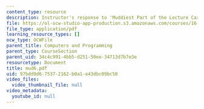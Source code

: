 ```yaml
---
content_type: resource
description: Instructor's response to 'Muddiest Part of the Lecture Cards'.
file: https://ol-ocw-studio-app-production.s3.amazonaws.com/courses/16-01-unified-engineering-i-ii-iii-iv-fall-2005-spring-2006/97bdd9d675372162b0a1e43dbc09bc50_mud6.pdf
file_type: application/pdf
learning_resource_types: []
ocw_type: OCWFile
parent_title: Computers and Programming
parent_type: CourseSection
parent_uid: 34c4c991-4bb5-d251-50ee-34713d7b7e3e
resourcetype: Document
title: mud6.pdf
uid: 97bdd9d6-7537-2162-b0a1-e43dbc09bc50
video_files:
  video_thumbnail_file: null
video_metadata:
  youtube_id: null
---
```

